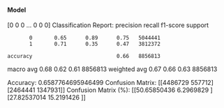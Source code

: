 #### Model
[0 0 0 ... 0 0 0]
Classification Report:
              precision    recall  f1-score   support

           0       0.65      0.89      0.75   5044441
           1       0.71      0.35      0.47   3812372

    accuracy                           0.66   8856813
   macro avg       0.68      0.62      0.61   8856813
weighted avg       0.67      0.66      0.63   8856813

Accuracy: 0.6587764695946499
Confusion Matrix:
[[4486729  557712]
 [2464441 1347931]]
Confusion Matrix (%):
[[50.65850436  6.2969829 ]
 [27.82537014 15.2191426 ]]
